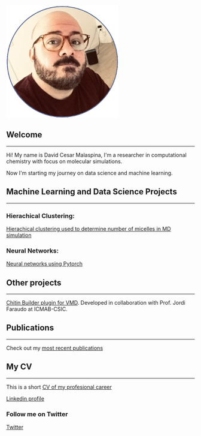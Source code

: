 <img src="foto-pagina-3.png" width="300">

## Welcome
-----------------------------
Hi! My name is David Cesar Malaspina, I'm a researcher in computational chemistry with focus on molecular simulations.

Now I'm starting my journey on data science and machine learning.

## Machine Learning and Data Science Projects
------------------------------
### Hierachical Clustering:
[Hierachical clustering used to determine number of micelles in MD simulation](clustering/Clustering-trajectory.md)

### Neural Networks:
[Neural networks using Pytorch](neural-network/Neural-networks.md)

## Other projects
------------------------------
[Chitin Builder plugin for VMD](https://github.com/soft-matter-theory-at-icmab-csic/chitin_builder). Developed in collaboration with Prof. Jordi Faraudo at ICMAB-CSIC.

## Publications
------------------------------
Check out my [most recent publications](https://scholar.google.com/citations?user=Hd__uxUAAAAJ&hl=en)

## My CV
-----------------------------
This is a short [CV of my profesional career](CV-DCMalaspina-short.pdf)

[Linkedin profile](https://www.linkedin.com/in/davidcesarmalaspina-472512b1/)

### Follow me on Twitter

[Twitter](https://twitter.com/davidcmalaspina)


